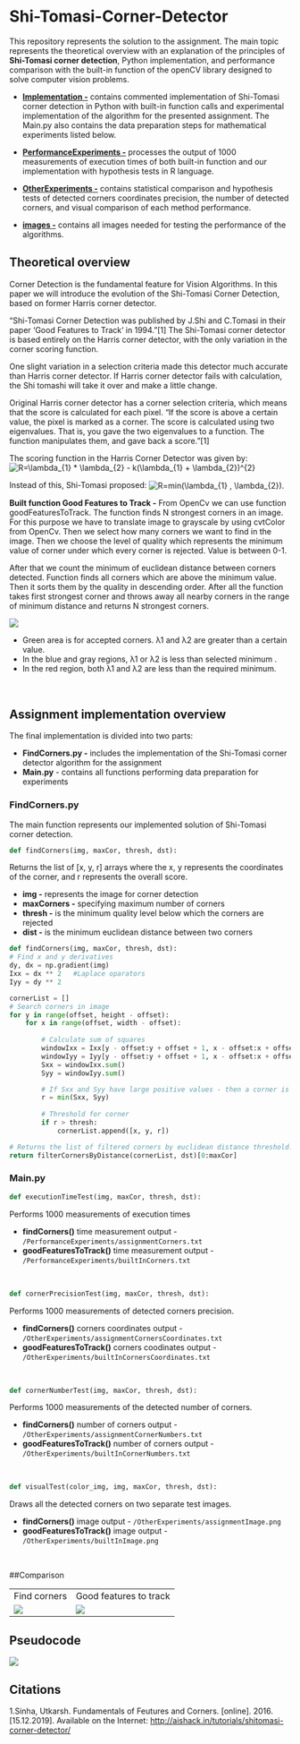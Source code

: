 # Shi-Tomasi-Corner-Detector
This repository represents the solution to the assignment.  The main topic represents the theoretical overview with an explanation of the principles of **Shi-Tomasi corner detection**,  Python implementation, and performance comparison with the built-in function of the openCV library designed to solve computer vision problems.


* **<a href="https://github.com/Coder-mano/Shi-Tomasi-Corner-Detector/tree/master/Implementation">Implementation -</a>** contains commented implementation of Shi-Tomasi corner detection in Python with built-in function calls and experimental implementation of the algorithm for the presented assignment. The Main.py also contains the data preparation steps for mathematical experiments listed below.

* **<a href="https://github.com/Coder-mano/Shi-Tomasi-Corner-Detector/tree/master/PerformanceExperiments">PerformanceExperiments -</a>** processes the output of 1000 measurements of execution times of both built-in function and our implementation with hypothesis tests in R language. 

* **<a href="https://github.com/Coder-mano/Shi-Tomasi-Corner-Detector/tree/master/OtherExperiments">OtherExperiments -</a>** contains statistical comparison and hypothesis tests of detected corners coordinates precision, the number of detected corners, and visual comparison of each method performance. 

* **<a href="https://github.com/Coder-mano/Shi-Tomasi-Corner-Detector/tree/master/images">images -</a>** contains all images needed for testing the performance of the algorithms.


## Theoretical overview

Corner Detection is the fundamental feature for Vision Algorithms. In this paper we will introduce the evolution of the Shi-Tomasi Corner Detection, based on former Harris corner detector.  

“Shi-Tomasi Corner Detection was published by J.Shi and C.Tomasi in their paper ‘Good Features to Track‘ in 1994.”[1] The Shi-Tomasi corner detector is based entirely on the Harris corner detector, with the only variation in the corner scoring function.

One slight variation in a selection criteria made this detector much accurate than Harris corner detector. If Harris corner detector fails with calculation, the Shi tomashi will take it over and make a little change.

Original Harris corner detector has a corner selection criteria, which means that the score is calculated for each pixel. “If the score is above a certain value, the pixel is marked as a corner. The score is calculated using two eigenvalues. That is, you gave the two eigenvalues to a function. The function manipulates them, and gave back a score.”[1]


The scoring function in the Harris Corner Detector was given by: 
<img src="https://latex.codecogs.com/svg.latex?\inline&space;\dpi{150}&space;\fn_phv&space;R=\lambda_{1}&space;*&space;\lambda_{2}&space;-&space;k(\lambda_{1}&space;&plus;&space;\lambda_{2})^{2}" title="R=\lambda_{1} * \lambda_{2} - k(\lambda_{1} + \lambda_{2})^{2}" align="center" />

Instead of this, Shi-Tomasi proposed:
<img src="https://latex.codecogs.com/svg.latex?\inline&space;\dpi{150}&space;\fn_phv&space;R=min(\lambda_{1}&space;,&space;\lambda_{2})." title="R=min(\lambda_{1} , \lambda_{2})." align="center" />

**Built function Good Features to Track -**
From OpenCv we can use function goodFeaturesToTrack. The function finds N strongest corners in an image. For this purpose we have to translate image to grayscale  by using cvtColor from OpenCv. Then we select how many corners we want to find in the image. Then we choose the level of quality which represents the minimum value of corner under which every corner is rejected. Value is between 0-1.

After that we count the minimum of euclidean distance between corners detected. Function finds all corners which are above the minimum value. Then it sorts them by the quality in descending order. After all the function takes first strongest corner and throws away all nearby corners in the range of minimum distance and returns N strongest corners.


<img src="http://aishack.in/static/img/tut/shi-tomasi-region1.jpg" align="center" />

 - Green area is for accepted corners. λ1 and λ2 are greater than a certain value. 
 - In the blue and gray regions, λ1 or λ2 is less than selected minimum .
 - In the red region, both λ1 and λ2 are less than the required minimum.

<br/>

## Assignment implementation overview


The final implementation is divided into two parts:
* **FindCorners.py -** includes the implementation of the Shi-Tomasi corner detector algorithm for the assignment
* **Main.py** - contains all functions performing data preparation for experiments


### FindCorners.py
The main function represents our implemented solution of Shi-Tomasi corner detection.

```python
def findCorners(img, maxCor, thresh, dst):
```
Returns the list of [x, y, r] arrays where the x, y represents the coordinates of the corner, and r represents the overall score.

* **img -** represents the image for corner detection
* **maxCorners -** specifying maximum number of corners
* **thresh -** is the minimum quality level below which the corners are rejected
* **dist -** is the minimum euclidean distance between two corners

```python
def findCorners(img, maxCor, thresh, dst):
# Find x and y derivatives
dy, dx = np.gradient(img)
Ixx = dx ** 2   #Laplace oparators
Iyy = dy ** 2

cornerList = []
# Search corners in image
for y in range(offset, height - offset):
    for x in range(offset, width - offset):
    
        # Calculate sum of squares
        windowIxx = Ixx[y - offset:y + offset + 1, x - offset:x + offset + 1]
        windowIyy = Iyy[y - offset:y + offset + 1, x - offset:x + offset + 1]
        Sxx = windowIxx.sum()
        Syy = windowIyy.sum()

        # If Sxx and Syy have large positive values - then a corner is found.
        r = min(Sxx, Syy)
        
        # Threshold for corner
        if r > thresh:
            cornerList.append([x, y, r])

# Returns the list of filtered corners by euclidean distance threshold.
return filterCornersByDistance(cornerList, dst)[0:maxCor]
```

### Main.py
```python
def executionTimeTest(img, maxCor, thresh, dst):
```
Performs 1000 measurements of execution times
* **findCorners()** time measurement output - `/PerformanceExperiments/assignmentCorners.txt`
* **goodFeaturesToTrack()** time measurement output - `/PerformanceExperiments/builtInCorners.txt`

<br/>

```python
def cornerPrecisionTest(img, maxCor, thresh, dst):
```
Performs 1000 measurements of detected corners precision.
* **findCorners()** corners coordinates output - `/OtherExperiments/assignmentCornersCoordinates.txt`
* **goodFeaturesToTrack()** corners coodinates output - `/OtherExperiments/builtInCornersCoordinates.txt`

<br/>

```python
def cornerNumberTest(img, maxCor, thresh, dst):
```
Performs 1000 measurements of the detected number of corners.
* **findCorners()** number of corners output - `/OtherExperiments/assignmentCornerNumbers.txt`
* **goodFeaturesToTrack()** number of corners output - `/OtherExperiments/builtInCornerNumbers.txt`

<br/>

```python
def visualTest(color_img, img, maxCor, thresh, dst):
```
Draws all  the detected corners on two separate test images.
* **findCorners()** image output - `/OtherExperiments/assignmentImage.png`
* **goodFeaturesToTrack()** image output - `/OtherExperiments/builtInImage.png`

<br/>

##Comparison

<table>
  <tr>
    <td>Find corners</td>
    <td>Good features to track</td>
  </tr>
  <tr>
    <td><img src="https://github.com/Coder-mano/Shi-Tomasi-Corner-Detector/blob/master/OtherExperiments/assignmentImage1.png"/>
</td>
    <td><img src="https://github.com/Coder-mano/Shi-Tomasi-Corner-Detector/blob/master/OtherExperiments/builtInImage1.png"/>
</td>
  </tr>
</table>


## Pseudocode
<img src="https://github.com/Coder-mano/Shi-Tomasi-Corner-Detector/blob/master/PseudocodeShi-Tomashi.png"/>
 
## Citations
1.Sinha, Utkarsh. Fundamentals of Feutures and Corners. [online]. 2016. [15.12.2019]. Available on the Internet: <http://aishack.in/tutorials/shitomasi-corner-detector/>



